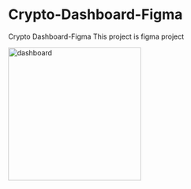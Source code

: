 # Crypto-Dashboard-Figma
Crypto Dashboard-Figma
This project is figma project

<img width="269" alt="dashboard" src="https://user-images.githubusercontent.com/107298963/204561532-397c7621-2c7c-425b-a959-1db5ac42d37e.png">
